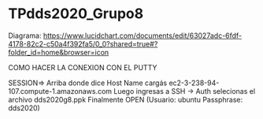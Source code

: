 # TPdds2020_Grupo8
Diagrama: https://www.lucidchart.com/documents/edit/63027adc-6fdf-4178-82c2-c50a4f392fa5/0_0?shared=true#?folder_id=home&browser=icon

COMO HACER LA CONEXION CON EL PUTTY

SESSION=> Arriba donde dice Host Name cargás ec2-3-238-94-107.compute-1.amazonaws.com
Luego ingresas a SSH -> Auth selecionas el archivo dds2020g8.ppk
Finalmente OPEN
(Usuario: ubuntu
Passphrase: dds2020)
